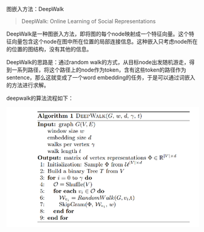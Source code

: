 图嵌入方法：DeepWalk

> DeepWalk: Online Learning of Social Representations

DeepWalk是一种图嵌入方法，即将图的每个node映射成一个特征向量。这个特征向量包含这个node在图中所在位置的局部连接信息。这种嵌入只考虑node所在的位置的图结构，没有其他的信息。

DeepWalk的思路是：通过random walk的方式，从目标node出发随机游走，得到一系列路径，将这个路径上的node作为token，含有这些token的路径作为sentence，那么这就变成了一个word embedding的任务，于是可以通过词嵌入的方法进行求解。

deepwalk的算法流程如下：

![image-20210701190313437](assets/image-20210701190313437.png)
